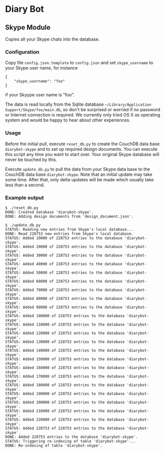 # Diary Bot

## Skype Module

Copies all your Skype chats into the database.

### Configuration

Copy file `config.json.template` to `config.json` and set `skype_username` to your Skype user name, for instance

    {
        "skype_username": "foo"
    }

if your Skyype user name is "foo".

The data is read locally from the Sqlite database `~/Library/Application Support/Skype/foo/main.db`, so don't be surprised or worried if no password or Internet connection is required. We currently only tried OS X as operating system and would be happy to hear about other experiences.

### Usage

Before the initial pull, execute `reset_db.py` to create the CouchDB data base `diarybot-skype` and to set up required design documents. You can execute this script any time you want to start over. Your original Skype database will never be touched by this.

Execute `update_db.py` to pull the data from your Skype data base to the CouchDB data base `diarybot-skype`. Note that an initial update may take some time. After that, only delta updates will be made which usually take less than a second.

### Example output

	$ ./reset_db.py 
	DONE: Created database 'diarybot-skype'.
	DONE: Adding design documents from 'design_document.json'.

	$ ./update_db.py 
	STATUS: Reading new entries from Skype's local database...
	DONE: Read 228753 new entries from Skype's local database.
	STATUS: Added 10000 of 228753 entries to the database 'diarybot-skype'.
	STATUS: Added 20000 of 228753 entries to the database 'diarybot-skype'.
	STATUS: Added 30000 of 228753 entries to the database 'diarybot-skype'.
	STATUS: Added 40000 of 228753 entries to the database 'diarybot-skype'.
	STATUS: Added 50000 of 228753 entries to the database 'diarybot-skype'.
	STATUS: Added 60000 of 228753 entries to the database 'diarybot-skype'.
	STATUS: Added 70000 of 228753 entries to the database 'diarybot-skype'.
	STATUS: Added 80000 of 228753 entries to the database 'diarybot-skype'.
	STATUS: Added 90000 of 228753 entries to the database 'diarybot-skype'.
	STATUS: Added 100000 of 228753 entries to the database 'diarybot-skype'.
	STATUS: Added 110000 of 228753 entries to the database 'diarybot-skype'.
	STATUS: Added 120000 of 228753 entries to the database 'diarybot-skype'.
	STATUS: Added 130000 of 228753 entries to the database 'diarybot-skype'.
	STATUS: Added 140000 of 228753 entries to the database 'diarybot-skype'.
	STATUS: Added 150000 of 228753 entries to the database 'diarybot-skype'.
	STATUS: Added 160000 of 228753 entries to the database 'diarybot-skype'.
	STATUS: Added 170000 of 228753 entries to the database 'diarybot-skype'.
	STATUS: Added 180000 of 228753 entries to the database 'diarybot-skype'.
	STATUS: Added 190000 of 228753 entries to the database 'diarybot-skype'.
	STATUS: Added 200000 of 228753 entries to the database 'diarybot-skype'.
	STATUS: Added 210000 of 228753 entries to the database 'diarybot-skype'.
	STATUS: Added 220000 of 228753 entries to the database 'diarybot-skype'.
	STATUS: Added 228753 of 228753 entries to the database 'diarybot-skype'.
	DONE: Added 228753 entries to the database 'diarybot-skype'.
	STATUS: Triggering re-indexing of table 'diarybot-skype'...
	DONE: Re-indexing of table 'diarybot-skype'.
